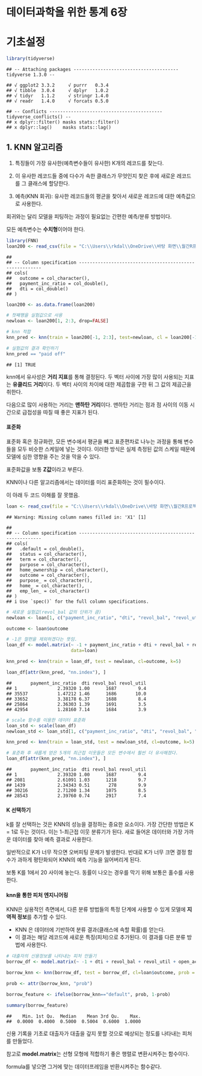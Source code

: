 데이터과학을 위한 통계 6장
================

# 기초설정

``` r
library(tidyverse)
```

    ## -- Attaching packages --------------------------------------- tidyverse 1.3.0 --

    ## √ ggplot2 3.3.2     √ purrr   0.3.4
    ## √ tibble  3.0.4     √ dplyr   1.0.2
    ## √ tidyr   1.1.2     √ stringr 1.4.0
    ## √ readr   1.4.0     √ forcats 0.5.0

    ## -- Conflicts ------------------------------------------ tidyverse_conflicts() --
    ## x dplyr::filter() masks stats::filter()
    ## x dplyr::lag()    masks stats::lag()

## 1\. KNN 알고리즘

1.  특징들이 가장 유사한(예측변수들이 유사한) K개의 레코드를 찾는다.

2.  이 유사한 레코드들 중에 다수가 속한 클래스가 무엇인지 찾은 후에 새로운 레코드를 그 클래스에 할당한다.

3.  예측(KNN 회귀): 유사한 레코드들의 평균을 찾아서 새로운 레코드에 대한 예측값으로 사용한다.

회귀와는 달리 모델을 피팅하는 과정이 필요없는 간편한 예측/분류 방법이다.

모든 예측변수는 **수치형**이어야 한다.

``` r
library(FNN)
loan200 <- read_csv(file = "C:\\Users\\rkdal\\OneDrive\\바탕 화면\\월간R프로젝트\\데이터과학을위한통계\\psds_data\\loan200.csv")
```

    ## 
    ## -- Column specification --------------------------------------------------------
    ## cols(
    ##   outcome = col_character(),
    ##   payment_inc_ratio = col_double(),
    ##   dti = col_double()
    ## )

``` r
loan200 <- as.data.frame(loan200)

# 첫째행을 실험값으로 사용
newloan <- loan200[1, 2:3, drop=FALSE]

# knn 적합
knn_pred <- knn(train = loan200[-1, 2:3], test=newloan, cl = loan200[-1, 1], k=20)

# 실험값의 결과 확인하기
knn_pred == "paid off"
```

    ## [1] TRUE

knn에서 유사성은 **거리 지표**를 통해 결정된다. 두 벡터 사이에 가장 많이 사용되는 지표는 **유클리드 거리**이다. 두
벡터 사이의 차이에 대한 제곱합을 구한 뒤 그 값의 제곱근을 취한다.

다음으로 많이 사용하는 거리는 **맨하탄 거리**이다. 맨하탄 거리는 점과 점 사이의 이동 시간으로 급접성을 따질 때 좋은 지표가
된다.

#### 표준화

표준화 혹은 정규화란, 모든 변수에서 평균을 빼고 표준편차로 나누는 과정을 통해 변수들을 모두 비슷한 스케일에 넣는 것이다.
이러한 방식은 실제 측정된 값의 스케일 때문에 모델에 심한 영향을 주는 것을 막을 수 있다.

표준화값을 보통 **Z값**이라고 부른다.

KNN이나 다른 알고리즘에서는 데이터를 미리 표준화하는 것이 필수이다.

이 아래 두 코드 이해를 잘 못했음.

``` r
loan <- read_csv(file = "C:\\Users\\rkdal\\OneDrive\\바탕 화면\\월간R프로젝트\\데이터과학을위한통계\\psds_data\\loan_data.csv")
```

    ## Warning: Missing column names filled in: 'X1' [1]

    ## 
    ## -- Column specification --------------------------------------------------------
    ## cols(
    ##   .default = col_double(),
    ##   status = col_character(),
    ##   term = col_character(),
    ##   purpose = col_character(),
    ##   home_ownership = col_character(),
    ##   outcome = col_character(),
    ##   purpose_ = col_character(),
    ##   home_ = col_character(),
    ##   emp_len_ = col_character()
    ## )
    ## i Use `spec()` for the full column specifications.

``` r
# 새로운 실험값(revol_bal 값의 단위가 큼)
newloan <- loan[1, c("payment_inc_ratio", "dti", "revol_bal", "revol_util"), drop=FALSE]

outcome <- loan$outcome

# -1은 절편을 제외하겠다는 뜻임.
loan_df <- model.matrix(~ -1 + payment_inc_ratio + dti + revol_bal + revol_util,
                        data=loan)

knn_pred <- knn(train = loan_df, test = newloan, cl=outcome, k=5)

loan_df[attr(knn_pred, "nn.index"), ]
```

    ##       payment_inc_ratio  dti revol_bal revol_util
    ## 1               2.39320 1.00      1687        9.4
    ## 35537           1.47212 1.46      1686       10.0
    ## 33652           3.38178 6.37      1688        8.4
    ## 25864           2.36303 1.39      1691        3.5
    ## 42954           1.28160 7.14      1684        3.9

``` r
# scale 함수를 이용한 데이터 표준화
loan_std <- scale(loan_df)
newloan_std <- loan_std[1, c("payment_inc_ratio", "dti", "revol_bal", "revol_util"), drop=FALSE]

knn_pred <- knn(train = loan_std, test = newloan_std, cl=outcome, k=5)

# 표준화 후 새롭게 얻은 5개의 최근접 이웃들은 모든 변수에서 훨씬 더 유사해졌다.
loan_df[attr(knn_pred, "nn.index"), ]
```

    ##       payment_inc_ratio  dti revol_bal revol_util
    ## 1               2.39320 1.00      1687        9.4
    ## 2081            2.61091 1.03      1218        9.7
    ## 1439            2.34343 0.51       278        9.9
    ## 30216           2.71200 1.34      1075        8.5
    ## 28543           2.39760 0.74      2917        7.4

#### K 선택하기

k를 잘 선택하는 것은 KNN의 성능을 결정하는 중요한 요소이다. 가장 간단한 방법은 K = 1로 두는 것이다. 이는 1-최근접
이웃 분류기가 된다. 새로 들어온 데이터와 가장 가까운 데이터를 찾아 예측 결과로 사용한다.

일반적으로 K가 너무 작으면 오버피팅 문제가 발생한다. 반대로 K가 너무 크면 결정 함수가 과하게 평탄화되어 KNN의 예측 기능을
잃어버리게 된다.

보통 K를 1에서 20 사이에 놓는다. 동률이 나오는 경우를 막기 위해 보통은 홀수를 사용한다.

#### knn을 통한 피처 엔지니어링

KNN은 실용적인 측면에서, 다른 분류 방법들의 특정 단계에 사용할 수 있게 모델에 **지역적 정보**를 추가할 수 있다.

  - KNN 은 데이터에 기반하여 분류 결과(클래스에 속할 확률)를 얻는다.
  - 이 결과는 해당 레코드에 새로운 특징(피처)으로 추가된다. 이 결과를 다른 분류 방법에 사용한다.

<!-- end list -->

``` r
# 대출자의 신용정보를 나타내는 피처 만들기
borrow_df <- model.matrix(~ -1 + dti + revol_bal + revol_util + open_acc + delinq_2yrs_zero + pub_rec_zero, data = loan)

borrow_knn <- knn(borrow_df, test = borrow_df, cl=loan$outcome, prob = TRUE, k=10)

prob <- attr(borrow_knn, "prob")

borrow_feature <- ifelse(borrow_knn=="default", prob, 1-prob)

summary(borrow_feature)
```

    ##    Min. 1st Qu.  Median    Mean 3rd Qu.    Max. 
    ##  0.0000  0.4000  0.5000  0.5004  0.6000  1.0000

신용 기록을 기초로 대출자가 대출을 갚지 못할 것으로 예상되는 정도를 나타내는 피처를 만들었다.

참고로 **model.matrix**는 선형 모형에 적합하기 좋은 행렬로 변환시켜주는 함수이다.

formula를 넣으면 그거에 맞는 데이터프레임을 반환시켜주는 함수같다.
